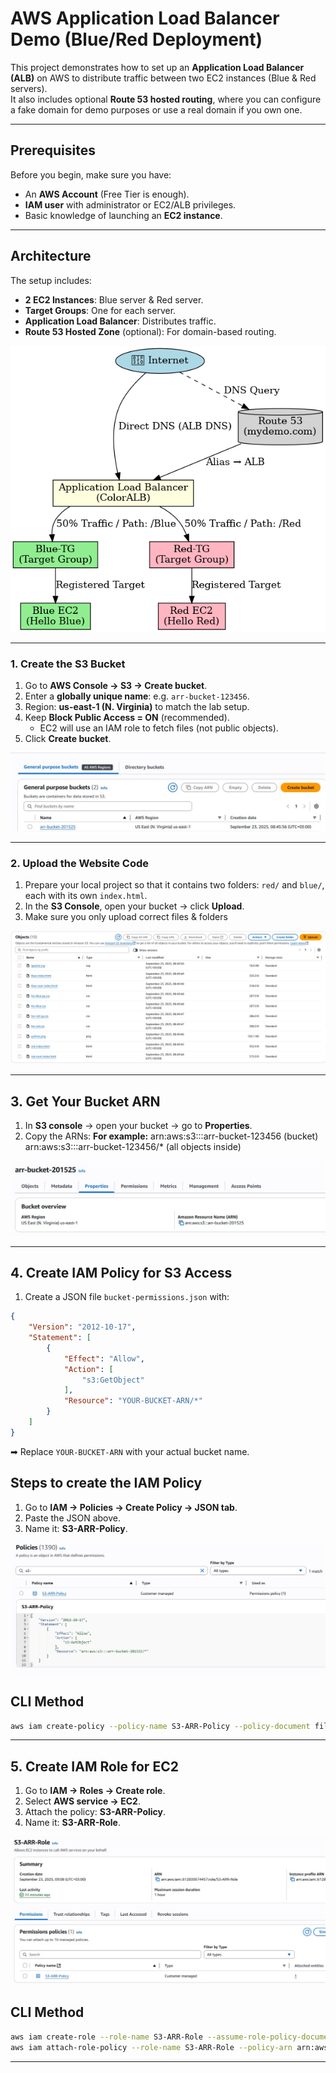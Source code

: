 # AWS Application Load Balancer Demo (Blue/Red Deployment)

This project demonstrates how to set up an **Application Load Balancer (ALB)** on AWS to distribute traffic between two EC2 instances (Blue & Red servers).  
It also includes optional **Route 53 hosted routing**, where you can configure a fake domain for demo purposes or use a real domain if you own one.  

---

## Prerequisites
Before you begin, make sure you have:
- An **AWS Account** (Free Tier is enough).
- **IAM user** with administrator or EC2/ALB privileges.
- Basic knowledge of launching an **EC2 instance**.

---

## Architecture
The setup includes:
- **2 EC2 Instances**: Blue server & Red server.
- **Target Groups**: One for each server.
- **Application Load Balancer**: Distributes traffic.
- **Route 53 Hosted Zone** (optional): For domain-based routing.

![Project Architecture](images/aws_alb_demo_architecture.png)

---

### 1. Create the S3 Bucket
1. Go to **AWS Console → S3 → Create bucket**.  
2. Enter a **globally unique name**: e.g. `arr-bucket-123456`.  
3. Region: **us-east-1 (N. Virginia)** to match the lab setup.  
4. Keep **Block Public Access = ON** (recommended).  
   - EC2 will use an IAM role to fetch files (not public objects).  
5. Click **Create bucket**.  

![S3 Bucket](images/mybucket.jpg)

---

### 2. Upload the Website Code
1. Prepare your local project so that it contains two folders: `red/` and `blue/`, each with its own `index.html`.  
2. In the **S3 Console**, open your bucket → click **Upload**.  
3. Make sure you only upload correct files & folders

![Bucket Files](images/s3files.jpg)

---

## 3. Get Your Bucket ARN
1. In **S3 console** → open your bucket → go to **Properties**.  
2. Copy the ARNs: 
**For example:**
arn:aws:s3:::arr-bucket-123456 (bucket)  
arn:aws:s3:::arr-bucket-123456/* (all objects inside)  

![Bucket ARN](images/bucketarn.jpg)

---

## 4. Create IAM Policy for S3 Access
1. Create a JSON file `bucket-permissions.json` with:

```json
{
    "Version": "2012-10-17",
    "Statement": [
        {
            "Effect": "Allow",
            "Action": [
                "s3:GetObject"
            ],
            "Resource": "YOUR-BUCKET-ARN/*"
        }
    ]
}
```
➡ Replace `YOUR-BUCKET-ARN` with your actual bucket name.

## Steps to create the IAM Policy

1. Go to **IAM → Policies → Create Policy → JSON tab**.  
2. Paste the JSON above.  
3. Name it: **S3-ARR-Policy**.  

![IAM Policy Created](images/iampolicy.jpg)

## CLI Method

```bash
aws iam create-policy --policy-name S3-ARR-Policy --policy-document file://bucket-permissions.json
```

---

## 5. Create IAM Role for EC2

1. Go to **IAM → Roles → Create role**.  
2. Select **AWS service → EC2**.  
3. Attach the policy: **S3-ARR-Policy**.  
4. Name it: **S3-ARR-Role**.  

![EC2 IAM Role](images/ec2role.jpg)


## CLI Method 

```bash
aws iam create-role --role-name S3-ARR-Role --assume-role-policy-document file://ec2-trust-policy.json
aws iam attach-role-policy --role-name S3-ARR-Role --policy-arn arn:aws:iam::123456789012:policy/S3-ARR-Policy
```

---

